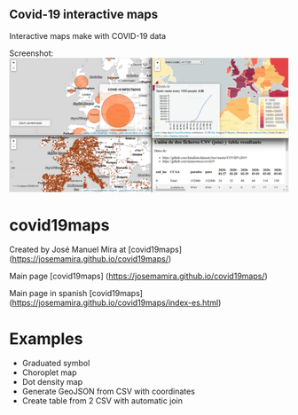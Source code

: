 ## Covid-19 interactive maps

Interactive maps make with COVID-19 data

Screenshot:
![alt text](https://github.com/josemamira/covid19maps/blob/master/src/img/portada.png "Covid-19 interactive maps")

covid19maps
=============

Created by José Manuel Mira at [covid19maps] (https://josemamira.github.io/covid19maps/)

Main page [covid19maps] (https://josemamira.github.io/covid19maps/)

Main page in spanish [covid19maps] (https://josemamira.github.io/covid19maps/index-es.html)



Examples
=============

  - Graduated symbol
  - Choroplet map
  - Dot density map
  - Generate GeoJSON from CSV with coordinates
  - Create table from 2 CSV with automatic join


